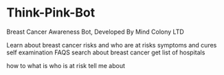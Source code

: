 # Think-Pink-Bot
Breast Cancer Awareness Bot, Developed By Mind Colony LTD


Learn about breast cancer
risks and who are at risks
symptoms and cures
self examination
FAQS
search about breast cancer
get list of hospitals


how to 
what is
who is at risk
tell me about 
